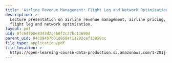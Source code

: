 ```yaml
---
title: 'Airline Revenue Management: Flight Leg and Network Optimization'
description: >-
  Lecture presentation on airline revenue management, airline pricing, and
  flight leg and network optimization.
layout: pdf
uid: 0fc64f08e8343d2c4b0f2c27bc13690d
parent_uid: 94c094b7b01d868ef11282cef13859cc
file_type: application/pdf
file_location: >-
  https://open-learning-course-data-production.s3.amazonaws.com/1-201j-transportation-systems-analysis-demand-and-economics-fall-2008/0fc64f08e8343d2c4b0f2c27bc13690d_MIT1_201JF08_lec17.pdf
---
```

